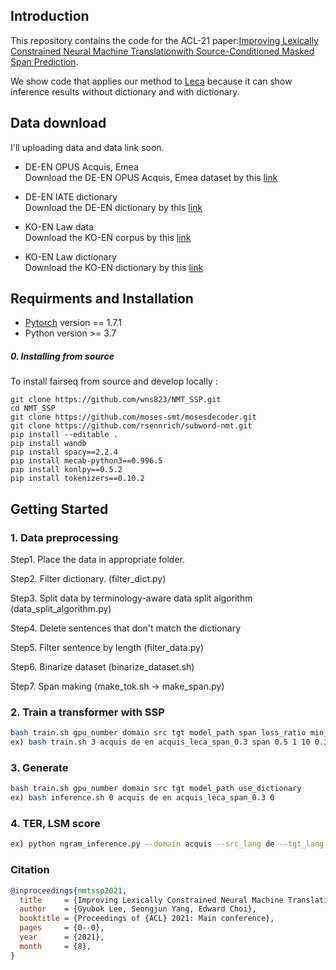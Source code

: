 ## Introduction
This repository contains the code for the ACL-21 paper:[Improving Lexically Constrained Neural Machine Translationwith Source-Conditioned Masked Span Prediction](https://arxiv.org/abs/2105.05498).

We show code that applies our method to [Leca](https://github.com/ghchen18/leca) because it can show inference results without dictionary and with dictionary. 

## Data download
I'll uploading data and data link soon.
- DE-EN OPUS Acquis, Emea <br>
Download the DE-EN OPUS Acquis, Emea dataset by this [link](https://opus.nlpl.eu/)

- DE-EN IATE dictionary <br>
Download the DE-EN dictionary by this [link](https://drive.google.com/file/d/1XFJ257xK3eAzh9tRnJMGm0KCRl3TyJr9/view?usp=sharing)

- KO-EN Law data <br>
Download the KO-EN corpus by this [link](https://www.aihub.or.kr/aidata/87/download)
- KO-EN Law dictionary <br>
Download the KO-EN dictionary by this [link](https://drive.google.com/file/d/1n626huC-6x5R7OEzLiKr5N7ulNGMxrLJ/view?usp=sharing)

## Requirments and Installation
- [Pytorch](https://pytorch.org) version == 1.7.1
- Python version >= 3.7

##### 0. Installing from source

To install fairseq from source and develop locally :
```
git clone https://github.com/wns823/NMT_SSP.git
cd NMT_SSP
git clone https://github.com/moses-smt/mosesdecoder.git
git clone https://github.com/rsennrich/subword-nmt.git
pip install --editable .
pip install wandb
pip install spacy==2.2.4
pip install mecab-python3==0.996.5
pip install konlpy==0.5.2
pip install tokenizers==0.10.2
```

## Getting Started

### 1. Data preprocessing
Step1. Place the data in appropriate folder.

Step2. Filter dictionary. (filter_dict.py)

Step3. Split data by terminology-aware data split algorithm (data_split_algorithm.py)

Step4. Delete sentences that don't match the dictionary

Step5. Filter sentence by length (filter_data.py)

Step6. Binarize dataset (binarize_dataset.sh)

Step7. Span making (make_tok.sh -> make_span.py)

### 2. Train a transformer with SSP
```bash
bash train.sh gpu_number domain src tgt model_path span loss_ratio min_span max_span dropout
ex) bash train.sh 3 acquis de en acquis_leca_span_0.3 span 0.5 1 10 0.3
```


### 3. Generate
```bash
bash train.sh gpu_number domain src tgt model_path use_dictionary
ex) bash inference.sh 0 acquis de en acquis_leca_span_0.3 0
```

### 4. TER, LSM score
```bash
ex) python ngram_inference.py --domain acquis --src_lang de --tgt_lang en --outputfile result_collection/law_leca_span_with_dict.txt
```


### Citation

```bibtex
@inproceedings{nmtssp2021,
  title     = {Improving Lexically Constrained Neural Machine Translation with Source-Conditioned Masked Span Prediction},
  author    = {Gyubok Lee, Seongjun Yang, Edward Choi},
  booktitle = {Proceedings of {ACL} 2021: Main conference},          
  pages     = {0--0},
  year      = {2021},
  month     = {8},
}
```
